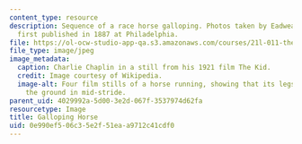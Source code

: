 ```yaml
---
content_type: resource
description: Sequence of a race horse galloping. Photos taken by Eadweard Muybridge,
  first published in 1887 at Philadelphia.
file: https://ol-ocw-studio-app-qa.s3.amazonaws.com/courses/21l-011-the-film-experience-fall-2013/0e990ef506c35e2f51eaa9712c41cdf0_horse.jpg
file_type: image/jpeg
image_metadata:
  caption: Charlie Chaplin in a still from his 1921 film The Kid.
  credit: Image courtesy of Wikipedia.
  image-alt: Four film stills of a horse running, showing that its legs are all off
    the ground in mid-stride.
parent_uid: 4029992a-5d00-3e2d-067f-3537974d62fa
resourcetype: Image
title: Galloping Horse
uid: 0e990ef5-06c3-5e2f-51ea-a9712c41cdf0
---
```

